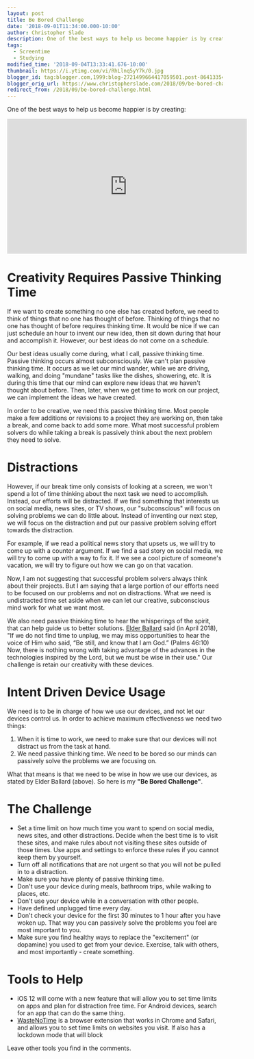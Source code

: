```yaml
---
layout: post
title: Be Bored Challenge
date: '2018-09-01T11:34:00.000-10:00'
author: Christopher Slade
description: One of the best ways to help us become happier is by creating. If we want to create something no one else has created before, we need to think of things that no one has thought of before. Thinking of things that no one has thought of before requires thinking time. It would be nice if we can just schedule an hour to invent our new idea, then sit down during that hour and accomplish it. However, our best ideas do not come on a schedule.
tags: 
  - Screentime
  - Studying
modified_time: '2018-09-04T13:33:41.676-10:00'
thumbnail: https://i.ytimg.com/vi/RhLlnq5yY7k/0.jpg
blogger_id: tag:blogger.com,1999:blog-2721499664417059501.post-8641335411516615257
blogger_orig_url: https://www.christopherslade.com/2018/09/be-bored-challenge.html
redirect_from: /2018/09/be-bored-challenge.html
---
```


One of the best ways to help us become happier is by creating: 

<iframe width="560" height="315" src="https://www.youtube.com/embed/RhLlnq5yY7k" title="YouTube video player" frameborder="0" allow="accelerometer; autoplay; clipboard-write; encrypted-media; gyroscope; picture-in-picture" allowfullscreen></iframe>

# Creativity Requires Passive Thinking Time

If we want to create something no one else has created before, we need to think of things that no one has thought of before. Thinking of things that no one has thought of before requires thinking time. It would be nice if we can just schedule an hour to invent our new idea, then sit down during that hour and accomplish it. However, our best ideas do not come on a schedule.

Our best ideas usually come during, what I call, passive thinking time. Passive thinking occurs almost subconsciously. We can't plan passive thinking time. It occurs as we let our mind wander, while we are driving, walking, and doing "mundane" tasks like the dishes, showering, etc. It is during this time that our mind can explore new ideas that we haven't thought about before. Then, later, when we get time to work on our project, we can implement the ideas we have created.

In order to be creative, we need this passive thinking time. Most people make a few additions or revisions to a project they are working on, then take a break, and come back to add some more. What most successful problem solvers do while taking a break is passively think about the next problem they need to solve.

# Distractions 

However, if our break time only consists of looking at a screen, we won't spend a lot of time thinking about the next task we need to accomplish. Instead, our efforts will be distracted. If we find something that interests us on social media, news sites, or TV shows, our "subconscious" will focus on solving problems we can do little about.  Instead of inventing our next step, we will focus on the distraction and put our passive problem solving effort towards the distraction.

For example, if we read a political news story that upsets us, we will try to come up with a counter argument. If we find a sad story on social media, we will try to come up with a way to fix it. If we see a cool picture of someone's vacation, we will try to figure out how we can go on that vacation.

Now, I am not suggesting that successful problem solvers always think about their projects. But I am saying that a large portion of our efforts need to be focused on our problems and not on distractions. What we need is undistracted time set aside when we can let our creative, subconscious mind work for what we want most.

We also need passive thinking time to hear the whisperings of the spirit, that can help guide us to better solutions. [Elder Ballard](https://www.churchofjesuschrist.org/study/general-conference/2018/04/precious-gifts-from-god?lang=eng) said (in April 2018), "If we do not find time to unplug, we may miss opportunities to hear the voice of Him who said, “Be still, and know that I am God.” (Palms 46:10) Now, there is nothing wrong with taking advantage of the advances in the technologies inspired by the Lord, but we must be wise in their use." Our challenge is retain our creativity with these devices.

# Intent Driven Device Usage

We need is to be in charge of how we use our devices, and not let our devices control us. In order to achieve maximum effectiveness we need two things: 

1. When it is time to work, we need to make sure that our devices will not distract us from the task at hand.
1. We need passive thinking time. We need to be bored so our minds can passively solve the problems we are focusing on.

What that means is that we need to be wise in how we use our devices, as stated by Elder Ballard (above). So here is my **"Be Bored Challenge"**.

# The Challenge
 * Set a time limit on how much time you want to spend on social media, news sites, and other distractions. Decide when the best time is to visit these sites, and make rules about not visiting these sites outside of those times. Use apps and settings to enforce these rules if you cannot keep them by yourself.
 * Turn off all notifications that are not urgent so that you will not be pulled in to a  distraction.
 * Make sure you have plenty of passive thinking time.
  * Don't use your device during meals, bathroom trips, while walking to places, etc.
  * Don't use your device while in a conversation with other people.
  * Have defined unplugged time every day.
  * Don't check your device for the first 30 minutes to 1 hour after you have woken up. That way you can passively solve the problems you feel are most important to you.
* Make sure you find healthy ways to replace the "excitement" (or dopamine) you used to get from your device. Exercise, talk with others, and most importantly - create something.

# Tools to Help
* iOS 12 will come with a new feature that will allow you to set time limits on apps and plan for distraction free time. For Android devices, search for an app that can do the same thing.
* [WasteNoTime](http://www.bumblebeesystems.com/wastenotime/)  is a browser extension that works in Chrome and Safari, and allows you to set time limits on websites you visit. If also has a lockdown mode that will block 

Leave other tools you find in the comments.